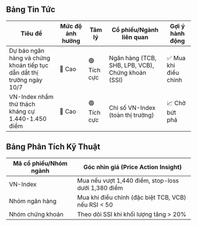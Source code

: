 ## Bảng Tin Tức
| Tiêu đề | Mức độ ảnh hưởng | Tâm lý | Cổ phiếu/Ngành liên quan | Gợi ý hành động |
|---------|-------------------|---------|----------------------------|------------------|
| Dự báo ngân hàng và chứng khoán tiếp tục dẫn dắt thị trường ngày 10/7 | 🚨 Cao | 🟢 Tích cực | Ngân hàng (TCB, SHB, LPB, VCB), Chứng khoán (SSI) | ✅ Mua khi điều chỉnh |
| VN-Index nhắm thử thách kháng cự 1.440-1.450 điểm | 🚨 Cao | 🟢 Tích cực | Chỉ số VN-Index (toàn thị trường) | 📈 Chờ bứt phá |

## Bảng Phân Tích Kỹ Thuật
| Mã cổ phiếu/Nhóm ngành | Góc nhìn giá (Price Action Insight) |
|-------------------------|--------------------------------------|
| VN-Index | Mua nếu vượt 1,440 điểm, stop-loss dưới 1,380 điểm |
| Nhóm ngân hàng | Mua khi điều chỉnh (đặc biệt TCB, VCB) nếu RSI < 50 |
| Nhóm chứng khoán | Theo dõi SSI khi khối lượng tăng > 20% |